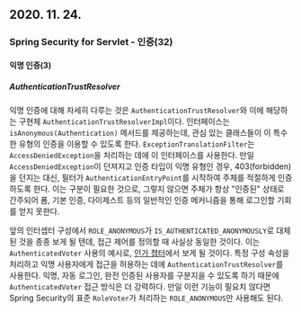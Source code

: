 ## 2020. 11. 24.

### Spring Security for Servlet - 인증(32)

#### 익명 인증(3)

##### AuthenticationTrustResolver

익명 인증에 대해 자세히 다루는 것은 `AuthenticationTrustResolver`와 이에 해당하는 구현체 `AuthenticationTrustResolverImpl`이다. 인터페이스는 `isAnonymous(Authentication)` 메서드를 제공하는데, 관심 있는 클래스들이 이 특수한 유형의 인증을 이용할 수 있도록 한다. `ExceptionTranslationFilter`는 `AccessDeniedException`을 처리하는 데에 이 인터페이스를 사용한다. 만일 `AccessDeniedException`이 던져지고 인증 타입이 익명 유형인 경우, 403(forbidden)을 던지는 대신, 필터가 `AuthenticationEntryPoint`를 시작하여 주체를 적절하게 인증하도록 한다. 이는 구분이 필요한 것으로, 그렇지 않으면 주체가 항상 "인증된" 상태로 간주되어 폼, 기본 인증, 다이제스트 등의 일반적인 인증 메커니즘을 통해 로그인할 기회를 얻지 못한다.

앞의 인터셉터 구성에서 `ROLE_ANONYMOUS`가 `IS_AUTHENTICATED_ANONYMOUSLY`로 대체된 것을 종종 보게 될 텐데, 접근 제어를 정의할 때 사실상 동일한 것이다. 이는 `AuthenticatedVoter` 사용의 예시로, [인가 챕터][authnz-authenticated-voter]에서 보게 될 것이다. 특정 구성 속성을 처리하고 익명 사용자에게 접근을 허용하는 데에 `AuthenticationTrustResolver`를 사용한다. 익명, 자동 로그인, 완전 인증된 사용자를 구분지을 수 있도록 하기 때문에 `AuthenticatedVoter` 접근 방식은 더 강력하다. 만일 이런 기능이 필요치 않다면 Spring Security의 표준 `RoleVoter`가 처리하는 `ROLE_ANONYMOUS`만 사용해도 된다.

 

[authnz-authenticated-voter]: https://docs.spring.io/spring-security/site/docs/5.4.1/reference/html5/#authz-authenticated-voter



[authnz-authenticated-voter]: https://docs.spring.io/spring-security/site/docs/5.4.1/reference/html5/#authz-authenticated-voter